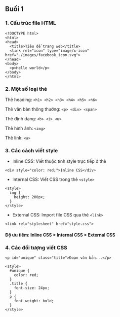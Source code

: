 ## Buổi 1

### 1. Cấu trúc file HTML

```
<!DOCTYPE html>
<html>
<head>
  <title>Tiêu đề trang web</title>
  <link rel="icon" type="image/x-icon" href="./images/facebook_icon.svg">
</head>
<body>
  <p>Hello world</p>
</body>
</html>
```

### 2. Một số loại thẻ

Thẻ heading: `<h1> <h2> <h3> <h4> <h5> <h6>`

Thẻ văn bản thông thường: `<p> <div> <span>`

Thẻ định dạng: `<b> <i> <u>`

Thẻ hình ảnh: `<img>`

Thẻ link: `<a>`

### 3. Các cách viết style

- Inline CSS: Viết thuộc tính style trực tiếp ở thẻ

```
<div style="color: red;">Inline CSS</div>
```

- Internal CSS: Viết CSS trong thẻ `<style>`

```
<style>
  img {
    height: 200px;
  }
</style>
```

- External CSS: Import file CSS qua thẻ `<link>`

```
<link rel="stylesheet" href="style.css">
```

#### Độ ưu tiêm: Inline CSS > Internal CSS > External CSS

### 4. Các đối tượng viết CSS

```
<p id="unique" class="title">Đoạn văn bản...</p>
```

```
<style>
  #unique {
    color: red;
  }
  .title {
    font-size: 24px;
  }
  p {
    font-weight: bold;
  }
</style>
```

